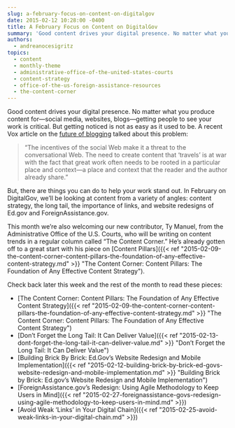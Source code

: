 ```yaml
---
slug: a-february-focus-on-content-on-digitalgov
date: 2015-02-12 10:28:00 -0400
title: A February Focus on Content on DigitalGov
summary: 'Good content drives your digital presence. No matter what you produce content for&mdash;social media, websites, blogs&mdash;getting people to see your work is critical. But getting noticed is not as easy as it used to be. A recent Vox article on the future of blogging talked about this problem: &ldquo;The incentives of the social Web make'
authors:
  - andreanocesigritz
topics:
  - content
  - monthly-theme
  - administrative-office-of-the-united-states-courts
  - content-strategy
  - office-of-the-us-foreign-assistance-resources
  - the-content-corner
---
```


Good content drives your digital presence. No matter what you produce content for—social media, websites, blogs—getting people to see your work is critical. But getting noticed is not as easy as it used to be. A recent Vox article on the [future of blogging](http://www.vox.com/2015/1/30/7948091/andrew-sullivan-leaving-blogging) talked about this problem:

> “The incentives of the social Web make it a threat to the conversational Web. The need to create content that ‘travels’ is at war with the fact that great work often needs to be rooted in a particular place and context—a place and context that the reader and the author already share.”

But, there are things you can do to help your work stand out. In February on DigitalGov, we’ll be looking at content from a variety of angles: content strategy, the long tail, the importance of links, and website redesigns of Ed.gov and ForeignAssistance.gov.

This month we’re also welcoming our new contributor, Ty Manuel, from the Administrative Office of the U.S. Courts, who will be writing on content trends in a regular column called “The Content Corner.” He’s already gotten off to a great start with his piece on [Content Pillars]({{< ref "2015-02-09-the-content-corner-content-pillars-the-foundation-of-any-effective-content-strategy.md" >}} "The Content Corner: Content Pillars: The Foundation of Any Effective Content Strategy").

Check back later this week and the rest of the month to read these pieces:

  * [The Content Corner: Content Pillars: The Foundation of Any Effective Content Strategy]({{< ref "2015-02-09-the-content-corner-content-pillars-the-foundation-of-any-effective-content-strategy.md" >}} "The Content Corner: Content Pillars: The Foundation of Any Effective Content Strategy")
  * [Don’t Forget the Long Tail: It Can Deliver Value]({{< ref "2015-02-13-dont-forget-the-long-tail-it-can-deliver-value.md" >}} "Don’t Forget the Long Tail: It Can Deliver Value")
  * [Building Brick By Brick: Ed.Gov’s Website Redesign and Mobile Implementation]({{< ref "2015-02-12-building-brick-by-brick-ed-govs-website-redesign-and-mobile-implementation.md" >}} "Building Brick by Brick: Ed.gov’s Website Redesign and Mobile Implementation")
  * [ForeignAssistance.gov’s Redesign: Using Agile Methodology to Keep Users in Mind]({{< ref "2015-02-27-foreignassistance-govs-redesign-using-agile-methodology-to-keep-users-in-mind.md" >}})
  * [Avoid Weak ‘Links’ in Your Digital Chain]({{< ref "2015-02-25-avoid-weak-links-in-your-digital-chain.md" >}})